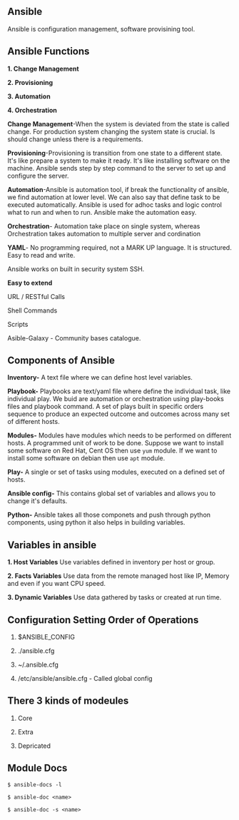 ## Ansible
Ansible is configuration management, software provisining tool. 

## Ansible Functions 

**1. Change Management**

**2. Provisioning**

**3. Automation**

**4. Orchestration**

**Change Management**-When the system is deviated from the state is called change. For production system changing the system state is crucial. Is should change unless there is a requirements. 

**Provisioning**-Provisioning is transition from one state to a different state. It's like prepare a system to make it ready. It's like installing software on the machine. Ansible sends step by step command to the server to set up and configure the server.

**Automation**-Ansible is automation tool, if break the functionality of ansible, we find automation at lower level. We can also say that define task to be executed automatically. Ansible is used for adhoc tasks and logic control what to run and when to run. Ansible make the automation easy.

**Orchestration**- Automation take place on single system, whereas Orchestration takes automation to multiple server and cordination

**YAML**- No programming required, not a MARK UP language. It is structured. Easy to read and write. 

Ansible works on built in security system SSH. 

**Easy to extend**

URL / RESTful Calls

Shell Commands 

Scripts

Asible-Galaxy - Community bases catalogue. 

## Components of Ansible

**Inventory-** A text file where we can define host level variables. 

**Playbook-** Playbooks are text/yaml file where define the individual task, like  individual play. We buid are automation or orchestration using play-books files and playbook command. A set of plays built in specific orders sequence to produce an expected outcome and outcomes across many set of different hosts.

**Modules-** Modules have modules which needs to be performed on different hosts. A programmed unit of work to be done. Suppose we want to install some software on Red Hat, Cent OS then use `yum` module. If we want to install some software on debian then use `apt` module.

**Play-** A single or set of tasks using modules, executed on a defined set of hosts.  

**Ansible config-** This contains global set of variables and allows you to change it's defaults. 

**Python-** Ansible takes all those componets and push through python components, using python it also helps in building variables.

## Variables in ansible
**1. Host Variables** Use variables defined in inventory per host or group.

**2. Facts Variables** Use data from the remote managed host like IP, Memory and even if you want CPU speed.

**3. Dynamic Variables** Use data gathered by tasks or created at run time.

## Configuration Setting Order of Operations

1. $ANSIBLE_CONFIG

2. ./ansible.cfg

3. ~/.ansible.cfg

4. /etc/ansible/ansible.cfg - Called global config

## There 3 kinds of modeules

1. Core

2. Extra

3. Depricated

## Module Docs

`$ ansible-docs -l`

`$ ansible-doc <name>`

`$ ansible-doc -s <name>`





